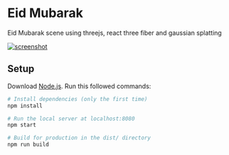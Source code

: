 # Eid Mubarak

Eid Mubarak scene using threejs, react three fiber and gaussian splatting

[![screenshot](https://threejs-christmas.vercel.app/preview.jpg)](https://threejs-christmas.vercel.app/)

## Setup

Download [Node.js](https://nodejs.org/en/download/).
Run this followed commands:

```bash
# Install dependencies (only the first time)
npm install

# Run the local server at localhost:8080
npm start

# Build for production in the dist/ directory
npm run build
```
